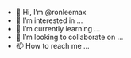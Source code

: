 - 👋 Hi, I’m @ronleemax
- 👀 I’m interested in ...
- 🌱 I’m currently learning ...
- 💞️ I’m looking to collaborate on ...
- 📫 How to reach me ...

<!---
ronleemax/ronleemax is a ✨ special ✨ repository because its `README.md` (this file) appears on your GitHub profile.
You can click the Preview link to take a look at your changes.
--->
